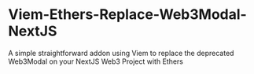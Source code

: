 # Viem-Ethers-Replace-Web3Modal-NextJS
A simple straightforward addon using Viem to replace the deprecated Web3Modal on your NextJS Web3 Project with Ethers
